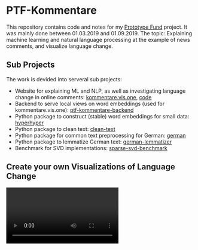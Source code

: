 # PTF-Kommentare

This repository contains code and notes for my [Prototype Fund](https://prototypefund.de/project/hasskommentare-automatisiert-filtern/) project. It was mainly done between 01.03.2019 and 01.09.2019. The topic: Explaining machine learning and natural language processing at the example of news comments, and visualize language change.

## Sub Projects

The work is devided into serveral sub projects:

- Website for explaining ML and NLP, as well as investigating language change in online comments: [kommentare.vis.one](https://kommentare.vis.one), [code](https://github.com/jfilter/kommentare.vis.one)
- Backend to serve local views on word embeddings (used for kommentare.vis.one): [ptf-kommentare-backend](https://github.com/jfilter/ptf-kommentare-backend)
- Python package to construct (stable) word embeddings for small data: [hyperhyper](https://github.com/jfilter/hyperhyper)
- Python package to clean text: [clean-text](https://github.com/jfilter/clean-text)
- Python package for common text preprocessing for German: [german](https://github.com/jfilter/german-preprocessing)
- Python package to lemmatize German text: [german-lemmatizer](https://github.com/jfilter/german-lemmatizer)
- Benchmark for SVD implementations: [sparse-svd-benchmark](https://github.com/jfilter/sparse-svd-benchmark)

## Create your own Visualizations of Language Change

<video src="./mittelmeer.mp4">

Here is quick guide on how to create your own videos.

1. Divide your data in time slices & create a word embedding for each slice
2. Save the embedding in `KeyedVectors` format of [gensim](https://radimrehurek.com/gensim/) (using [hyperhyper](https://github.com/jfiler/hyperhyper) to create stable word embeddings is advised)
3. Install [ffmpeg](https://github.com/adaptlearning/adapt_authoring/wiki/Installing-FFmpeg)
4. `pip install git+https://github.com/jfilter/adjustText && pip install gensim scikit-learn matplotlib colormath`
5. Adopt the code in this notebook (so you also need to have either [Jupyter Lab](https://jupyter.org/) or [Jupyter Notebook](https://jupyter.org/) installed.)

Right now, it's not _that_ easy to create those videos. However, it's doable and I'm willing to help you, if you want to use my code. The 'important' part of the code is commented thoroughly. Please [contact me](mailto:hi@jfilter.de) for assistance.

Two Papers for more scientific background:

- [Hamilton et al.: Diachronic Word Embeddings Reveal Statistical Laws of Semantic Change](https://www.aclweb.org/anthology/P16-1141/)
- [Hellrich et al.: The Influence of Down-Sampling Strategieson SVD Word Embedding Stability](https://www.aclweb.org/anthology/W19-2003/)

Some more papers [here](https://github.com/jfilter/ptf-kommentare/blob/master/notes/references.md).

## Sponsoring

This work was funded by the German [Federal Ministry of Education and Research](https://www.bmbf.de/en/index.html).

<img src="./bmbf_funded.svg">
